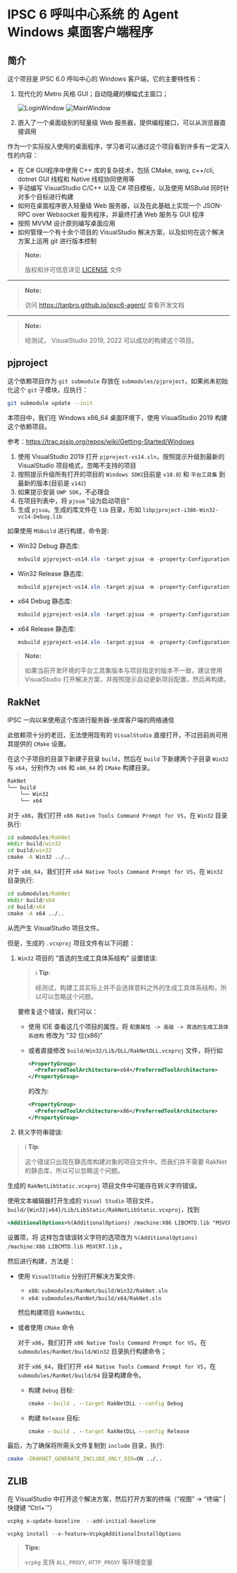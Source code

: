 # IPSC 6 呼叫中心系统 的 Agent Windows 桌面客户端程序

## 简介

这个项目是 IPSC 6.0 呼叫中心的 Windows 客户端，它的主要特性有：

1. 现代化的 Metro 风格 GUI；自动隐藏的横幅式主窗口；

   ![LoginWindow](developer-guide/src/images/LoginWindow.png)
   ![MainWindow](developer-guide/src/images/MainWindow.png)

1. 嵌入了一个桌面级别的轻量级 Web 服务器，提供编程接口，可以从浏览器直接调用

作为一个实际投入使用的桌面程序，学习者可以通过这个项目看到许多有一定深入性的内容：

- 在 C# GUI程序中使用 C++ 库的复杂技术，包括 CMake, swig, c++/cli, dotnet GUI 线程和 Native 线程协同使用等
- 手动编写 VisualStudio C/C++ 以及 C# 项目模板，以及使用 MSBuild 同时针对多个目标进行构建
- 如何在桌面程序嵌入轻量级 Web 服务器，以及在此基础上实现一个 JSON-RPC over Websocket 服务程序，并最终打通 Web 服务与 GUI 程序
- 按照 MVVM 设计原则编写桌面应用
- 如何管理一个有十余个项目的 VisualStudio 解决方案，以及如何在这个解决方案上运用 git 进行版本控制

> **Note:**
>
> 版权和许可信息详见 [LICENSE](LICENSE.txt) 文件

---

> **Note:**
>
> 访问 <https://tanbro.github.io/ipsc6-agent/> 查看开发文档

---

> **Note:**
>
> 经测试， VisualStudio 2019, 2022 可以成功的构建这个项目。

## pjproject

这个依赖项目作为 `git submodule` 存放在 `submodules/pjproject`，如果尚未初始化这个 `git` 子模块，应执行：

```sh
git submodule update --init
```

本项目中，我们在 Windows x86_64 桌面环境下，使用 VisualStudio 2019 构建这个依赖项目。

参考：<https://trac.pjsip.org/repos/wiki/Getting-Started/Windows>

1. 使用 VisualStudio 2019 打开 `pjproject-vs14.sln`，按照提示升级到最新的 VisualStudio 项目格式，忽略不支持的项目
2. 按照提示升级所有打开的项目的 `Windows SDK`(目前是 `v10.0`) 和 `平台工具集` 到最新的版本(目前是 `v142`)
3. 如果提示安装 `UWP SDK`，不必理会
4. 在项目列表中，将 `pjsua` "设为启动项目"
5. 生成 `pjsua`。生成的库文件在 `lib` 目录，形如 `libpjproject-i386-Win32-vc14-Debug.lib`

如果使用 `MSBuild` 进行构建，命令是:

- Win32 Debug 静态库:

  ```powershell
  msbuild pjproject-vs14.sln -target:pjsua -m -property:Configuration=Debug -property:Platform=Win32
  ```

- Win32 Release 静态库:

  ```powershell
  msbuild pjproject-vs14.sln -target:pjsua -m -property:Configuration=Release -property:Platform=Win32
  ```

- x64 Debug 静态库:

  ```powershell
  msbuild pjproject-vs14.sln -target:pjsua -m -property:Configuration=Debug -property:Platform=x64
  ```

- x64 Release 静态库:

  ```powershell
  msbuild pjproject-vs14.sln -target:pjsua -m -property:Configuration=Release -property:Platform=x64
  ```

> **Note:**
>
> 如果当前开发环境的平台工具集版本与项目指定的版本不一致，建议使用 VisualStudio 打开解决方案，并按照提示自动更新项目配置，然后再构建。

## RakNet

IPSC 一向以来使用这个库进行服务器-坐席客户端的网络通信

此依赖项十分的老旧，无法使用现有的 `VisualStudio` 直接打开，不过目前尚可用其提供的 `CMake` 设置。

在这个子项目的目录下新建子目录 `build`，然后在 `build` 下新建两个子目录 `Win32` 与 `x64`，分别作为 `x86` 和 `x86_64` 的 `CMake` 构建目录。

```sh
RakNet
└── build
    └── Win32
    └── x64
```

对于 `x86`，我们打开 `x86 Native Tools Command Prompt for VS`，在 `Win32` 目录执行:

```bat
cd submodules/RakNet
mkdir build/win32
cd build/win32
cmake -A Win32 ../..
```

对于 `x86_64`，我们打开 `x64 Native Tools Command Prompt for VS`，在 `Win32` 目录执行:

```bat
cd submodules/RakNet
mkdir build/x64
cd build/x64
cmake -A x64 ../..
```

从而产生 VisualStudio 项目文件。

但是，生成的 `.vcxproj` 项目文件有以下问题：

1. `Win32` 项目的 “首选的生成工具体系结构” 设置错误:

    > ℹ **Tip**:
    >
    > 经测试，构建工具实际上并不会选择意料之外的生成工具体系结构，所以可以忽略这个问题。

    要修复这个错误，我们可以：

    - 使用 IDE 查看这几个项目的属性，将 `配置属性 -> 高级 -> 首选的生成工具体系结构` 修改为 "32 位(x86)"

    - 或者直接修改 `build/Win32/Lib/DLL/RakNetDLL.vcxproj` 文件，将行如

        ```xml
        <PropertyGroup>
          <PreferredToolArchitecture>x64</PreferredToolArchitecture>
        </PropertyGroup>
        ```

        的改为:

        ```xml
        <PropertyGroup>
          <PreferredToolArchitecture>x86</PreferredToolArchitecture>
        </PropertyGroup>
        ```

1. 转义字符串错误:

> ℹ **Tip**:
>
> 这个错误只出现在静态库构建对象的项目文件中。而我们并不需要 RakNet 的静态库，所以可以忽略这个问题。

生成的 `RakNetLibStatic.vcxproj` 项目文件中可能存在转义字符错误。

使用文本编辑器打开生成的 `Visual Studio` 项目文件， `build/{Win32|x64}/Lib/LibStatic/RakNetLibStatic.vcxproj`，找到

```xml
<AdditionalOptions>%(AdditionalOptions) /machine:X86 LIBCMTD.lib "MSVCRT.lib&amp;quot"%3B""</AdditionalOptions>
```

设置项，将 这样包含错误转义字符的选项改为 `%(AdditionalOptions) /machine:X86 LIBCMTD.lib MSVCRT.lib` 。

然后进行构建，方法是：

- 使用 `VisualStudio` 分别打开解决方案文件:

  - `x86`: `submodules/RanNet/build/Win32/RakNet.sln`
  - `x64`: `submodules/RanNet/build/x64/RakNet.sln`

  然后构建项目 `RakNetDLL`

- 或者使用 `CMake` 命令

  对于 `x86`，我们打开 `x86 Native Tools Command Prompt for VS`，在 `submodules/RanNet/build/Win32` 目录执行构建命令；
  
  对于 `x86_64`，我们打开 `x64 Native Tools Command Prompt for VS`，在 `submodules/RanNet/build/64` 目录构建命令。

  - 构建 `Debug` 目标:

    ```bat
    cmake --build . --target RakNetDLL --config Debug
    ```

  - 构建 `Release` 目标:

    ```bat
    cmake --build . --target RakNetDLL --config Release
    ```

最后，为了确保将所需头文件复制到 `include` 目录，执行:

```sh
cmake -DRAKNET_GENERATE_INCLUDE_ONLY_DIR=ON ../..
```

## ZLIB

在 VisualStudio 中打开这个解决方案，然后打开方案的终端（“视图” -> “终端” | 快捷键 “Ctrl+`”）

```powershell
vcpkg x-update-baseline  --add-initial-baseline
```

```powershell
vcpkg install --x-feature=VcpkgAdditionalInstallOptions
```

> **Tips:**
>
> `vcpkg` 支持 `ALL_PROXY`, `HTTP_PROXY` 等环境变量
